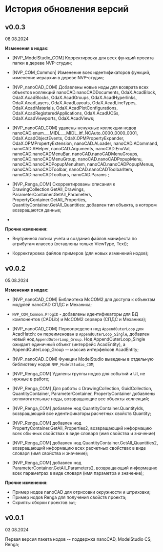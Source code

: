# История обновления версий

## v0.0.3

 08.08.2024

**Изменения в нодах**:

* [NVP_ModelStudio_COM] Корректировка для всех функций проекта папки в дереве NVP-студии;

* [NVP_COM_Common] Изменение всех идентификаторов функций, изменение иерархии в дереве NVP-студии;

* [NVP_nanoCAD_COM] Добавлены новые ноды для возврата всех объектов коллекций nanoCAD.nanoCADDocuments, OdaX.AcadBlock, OdaX.AcadBlocks, OdaX.AcadGroups, OdaX.AcadHyperlinks, OdaX.AcadLayers, OdaX.AcadLayouts, OdaX.AcadLineTypes, OdaX.AcadMaterials, OdaX.AcadPlotConfigurations, OdaX.AcadRegisteredApplications, OdaX.AcadUCSs, OdaX.AcadViewports, OdaX.AcadViews;

* [NVP_nanoCAD_COM] удалены ненужные коллекции нодов nanoCAD.enum___MIDL___MIDL_itf_NCAuto_0000_0000_0001, OdaX.AcadObjectEvents, OdaX.OPMPropertyExpander, OdaX.OPMPropertyExtension, nanoCAD.ALoader, nanoCAD.ACommand, nanoCAD.AHelper, nanoCAD.Arguments, nanoCAD.EnuVal, nanoCAD.nanoCADMenuBar, nanoCAD.nanoCADMenuGroups, nanoCAD.nanoCADMenuGroup, nanoCAD.nanoCADPopupMenu,  nanoCAD.nanoCADPopupMenuItem, nanoCAD.nanoCADPopupMenus, nanoCAD.nanoCADToolbar, nanoCAD.nanoCADToolbarItem,  nanoCAD.nanoCADToolbars, nanoCAD.Params ;

* [NVP_Renga_COM] Скорректированы описания к DrawingCollection.GetAll_Drawings, ParameterContainer.GetAll_Parameters, PropertyContainer.GetAll_Properties, QuantityContainer.GetAll_Quantities: добавлен тип объекта, в котором возвращаются данные;

* 

**Прочие изменения**:

* Внутренняя логика учета и создания файлов манифеста по атрибутам классов (оставлены только ViewType, Text);

* Корректировка файлов примеров (для новых изменений нодов);

## v0.0.2

05.08.2024

**Изменения в нодах**:

* [NVP_nanoCAD_COM] Библиотека McCOM2 для доступа к объектам модулей nanoCAD СПДС и Механика;

* `NVP_COM_Common.ProgID` - добавлены идентификаторы для БД компонентов (CADLib) и McCOM2 сервера (СПДС и Механика);

* [NVP_nanoCAD_COM] Переопределен нод `AppendOuterLoop` для AcadHatch: он переименован в `AppendOuterLoop_Single`, добавлен новый нод `AppendOuterLoop_Group`. Нод AppendOuterLoop_Single ожидает единичный объект (интерфейс AcadEntity), а AppendOuterLoop_Group -- массив интерфейсов AcadEntity;

* [NVP_nanoCAD_COM] Функции ModelStudio выведены в отдельную библиотеку нодов `NVP_ModelStudio_COM`;

* [NVP_Renga_COM] Удалены группы нодов для событий и UI, не нужные в работе;

* [NVP_Renga_COM] Для работы с DrawingCollection, GuidCollection, QuantityContainer, ParameterContainer, PropertyContainer добавлены вспомогательные ноды, возвращающие все объекты коллекций;

* [NVP_Renga_COM] добавлен нод QuantityContainer.QuantityIds, возвращающий все идентификаторы расчетных свойств Quantity;

* [NVP_Renga_COM] добавлен нод PropertyContainer.GetAll_Properties2, возвращающий информацию всех обычных свойствах в виде словаря (имя свойства и значение)

* [NVP_Renga_COM] добавлен нод QuantityContainer.GetAll_Quantities2, возвращающий информацию всех расчетных свойствах в виде словаря (имя свойства и значение);

* [NVP_Renga_COM] добавлен нод ParameterContainer.GetAll_Parameters2, возвращающий информацию всех параметрах в виде словаря (имя параметра и значение);

**Прочие изменения**:

* Пример нодов nanoCAD для отрисовки окружности и штриховки;
* Пример нодов Renga для получения свойств проекта;
* Скрипты сборки проектов `bat`;

## v0.0.1

03.08.2024

Первая версия пакета нодов -- поддержка nanoCAD, ModelStudio CS, Renga;
